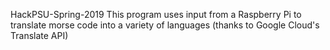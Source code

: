 HackPSU-Spring-2019
This program uses input from a Raspberry Pi to translate morse code into a variety of languages (thanks to Google Cloud's Translate API)
